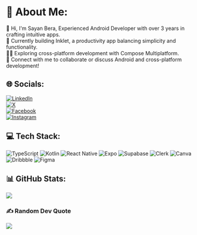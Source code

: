 # 💫 About Me:
👋 Hi, I'm Sayan Bera, Experienced Android Developer with over 3 years in crafting intuitive apps.  
📱 Currently building Inklet, a productivity app balancing simplicity and functionality.  
🧑‍💻 Exploring cross-platform development with Compose Multiplatform.  
📩 Connect with me to collaborate or discuss Android and cross-platform development!

## 🌐 Socials:
[![LinkedIn](https://img.shields.io/badge/LinkedIn-%230077B5.svg?logo=linkedin&logoColor=white)](https://linkedin.com/in/sayandbera)  
[![X](https://img.shields.io/badge/X-black.svg?logo=X&logoColor=white)](https://x.com/sayandbera)  
[![Facebook](https://img.shields.io/badge/Facebook-%231877F2.svg?logo=Facebook&logoColor=white)](https://facebook.com/sayandbera)  
[![Instagram](https://img.shields.io/badge/Instagram-%23E4405F.svg?logo=Instagram&logoColor=white)](https://instagram.com/sayandbera)

## 💻 Tech Stack:
![TypeScript](https://img.shields.io/badge/typescript-%23007ACC.svg?style=for-the-badge&logo=typescript&logoColor=white)  ![Kotlin](https://img.shields.io/badge/kotlin-%237F52FF.svg?style=for-the-badge&logo=kotlin&logoColor=white)  ![React Native](https://img.shields.io/badge/react%20native-%2361DAFB.svg?style=for-the-badge&logo=react&logoColor=black)  ![Expo](https://img.shields.io/badge/expo-000020?style=for-the-badge&logo=expo&logoColor=white)  ![Supabase](https://img.shields.io/badge/Supabase-3ECF8E?style=for-the-badge&logo=supabase&logoColor=white)  ![Clerk](https://img.shields.io/badge/Clerk-3E4EFB?style=for-the-badge&logo=clerk&logoColor=white)  ![Canva](https://img.shields.io/badge/Canva-%2300C4CC.svg?style=for-the-badge&logo=Canva&logoColor=white)  ![Dribbble](https://img.shields.io/badge/Dribbble-EA4C89?style=for-the-badge&logo=dribbble&logoColor=white)  ![Figma](https://img.shields.io/badge/figma-%23F24E1E.svg?style=for-the-badge&logo=figma&logoColor=white)

## 📊 GitHub Stats:
![](https://github-readme-stats.vercel.app/api/top-langs/?username=sayandbera&theme=dark&hide_border=false&include_all_commits=true&count_private=true&layout=compact)

### ✍️ Random Dev Quote
![](https://quotes-github-readme.vercel.app/api?type=horizontal&theme=radical)

<!-- Proudly created with GPRM ( https://gprm.itsvg.in ) -->

